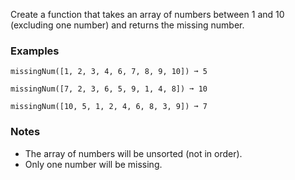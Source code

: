 Create a function that takes an array of numbers between 1 and 10 (excluding one number) and returns the missing number.


### Examples ###
    missingNum([1, 2, 3, 4, 6, 7, 8, 9, 10]) ➞ 5

    missingNum([7, 2, 3, 6, 5, 9, 1, 4, 8]) ➞ 10

    missingNum([10, 5, 1, 2, 4, 6, 8, 3, 9]) ➞ 7


### Notes ###
*   The array of numbers will be unsorted (not in order).
*   Only one number will be missing.